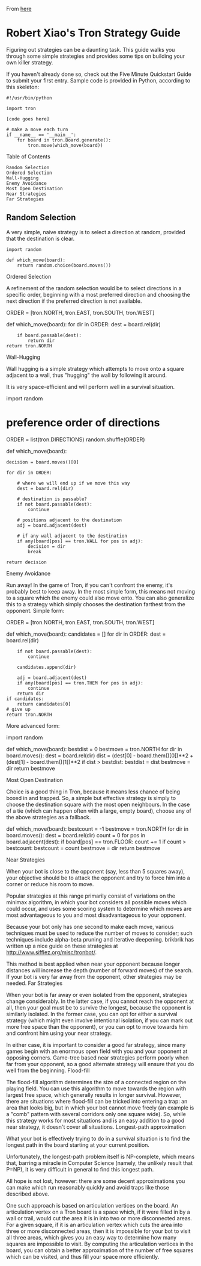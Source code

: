 
From [here](https://web.archive.org/web/20160507081543/http://csclub.uwaterloo.ca/contest/xiao_strategy.php)

# Robert Xiao's Tron Strategy Guide

Figuring out strategies can be a daunting task. This guide walks you through some simple strategies and provides some tips on building your own killer strategy.

If you haven't already done so, check out the Five Minute Quickstart Guide to submit your first entry.
Sample code is provided in Python, according to this skeleton:

~~~
#!/usr/bin/python

import tron

[code goes here]

# make a move each turn
if __name__ == '__main__':
    for board in tron.Board.generate():
        tron.move(which_move(board))
~~~

Table of Contents

    Random Selection
    Ordered Selection
    Wall-Hugging
    Enemy Avoidance
    Most Open Destination
    Near Strategies
    Far Strategies

## Random Selection

A very simple, naive strategy is to select a direction at random, provided that the destination is clear.

~~~
import random

def which_move(board):
    return random.choice(board.moves())
~~~

Ordered Selection

A refinement of the random selection would be to select directions in a specific order, beginning with a most preferred direction and choosing the next direction if the preferred direction is not available.

ORDER = [tron.NORTH, tron.EAST, tron.SOUTH, tron.WEST]

def which_move(board):
    for dir in ORDER:
        dest = board.rel(dir)

        if board.passable(dest):
            return dir
    return tron.NORTH

Wall-Hugging

Wall hugging is a simple strategy which attempts to move onto a square adjacent to a wall, thus "hugging" the wall by following it around.

It is very space-efficient and will perform well in a survival situation.

import random

# preference order of directions
ORDER = list(tron.DIRECTIONS)
random.shuffle(ORDER)

def which_move(board):

    decision = board.moves()[0]

    for dir in ORDER:

        # where we will end up if we move this way
        dest = board.rel(dir)

        # destination is passable?
        if not board.passable(dest):
            continue

        # positions adjacent to the destination
        adj = board.adjacent(dest)

        # if any wall adjacent to the destination
        if any(board[pos] == tron.WALL for pos in adj):
            decision = dir
            break

    return decision

Enemy Avoidance

Run away! In the game of Tron, if you can't confront the enemy, it's probably best to keep away. In the most simple form, this means not moving to a square which the enemy could also move onto. You can also generalize this to a strategy which simply chooses the destination farthest from the opponent.
Simple form:

ORDER = [tron.NORTH, tron.EAST, tron.SOUTH, tron.WEST]

def which_move(board):
    candidates = []
    for dir in ORDER:
        dest = board.rel(dir)

        if not board.passable(dest):
            continue

        candidates.append(dir)

        adj = board.adjacent(dest)
        if any(board[pos] == tron.THEM for pos in adj):
            continue
        return dir
    if candidates:
        return candidates[0]
    # give up
    return tron.NORTH

More advanced form:

import random

def which_move(board):
    bestdist = 0
    bestmove = tron.NORTH
    for dir in board.moves():
        dest = board.rel(dir)
        dist = (dest[0] - board.them()[0])**2 + (dest[1] - board.them()[1])**2
        if dist > bestdist:
            bestdist = dist
            bestmove = dir
    return bestmove

Most Open Destination

Choice is a good thing in Tron, because it means less chance of being boxed in and trapped. So, a simple but effective strategy is simply to choose the destination square with the most open neighbours. In the case of a tie (which can happen often with a large, empty board), choose any of the above strategies as a fallback.

def which_move(board):
    bestcount = -1
    bestmove = tron.NORTH
    for dir in board.moves():
        dest = board.rel(dir)
        count = 0
        for pos in board.adjacent(dest):
            if board[pos] == tron.FLOOR:
                count += 1
        if count > bestcount:
            bestcount = count
            bestmove = dir
    return bestmove

Near Strategies

When your bot is close to the opponent (say, less than 5 squares away), your objective should be to attack the opponent and try to force him into a corner or reduce his room to move.

Popular strategies at this range primarily consist of variations on the minimax algorithm, in which your bot considers all possible moves which could occur, and uses some scoring system to determine which moves are most advantageous to you and most disadvantageous to your opponent.

Because your bot only has one second to make each move, various techniques must be used to reduce the number of moves to consider; such techniques include alpha-beta pruning and iterative deepening. brikbrik has written up a nice guide on these strategies at http://www.sifflez.org/misc/tronbot/.

This method is best applied when near your opponent because longer distances will increase the depth (number of forward moves) of the search. If your bot is very far away from the opponent, other strategies may be needed.
Far Strategies

When your bot is far away or even isolated from the opponent, strategies change considerably. In the latter case, if you cannot reach the opponent at all, then your goal must be to survive the longest, because the opponent is similarly isolated. In the former case, you can opt for either a survival strategy (which might even involve intentional isolation, if you can mark out more free space than the opponent), or you can opt to move towards him and confront him using your near strategy.

In either case, it is important to consider a good far strategy, since many games begin with an enormous open field with you and your opponent at opposing corners. Game-tree based near strategies perform poorly when far from your opponent, so a good alternate strategy will ensure that you do well from the beginning.
Flood-fill

The flood-fill algorithm determines the size of a connected region on the playing field. You can use this algorithm to move towards the region with largest free space, which generally results in longer survival. However, there are situations where flood-fill can be tricked into entering a trap: an area that looks big, but in which your bot cannot move freely (an example is a "comb" pattern with several corridors only one square wide). So, while this strategy works for most situations and is an easy addition to a good near strategy, it doesn't cover all situations.
Longest-path approximation

What your bot is effectively trying to do in a survival situation is to find the longest path in the board starting at your current position.

Unfortunately, the longest-path problem itself is NP-complete, which means that, barring a miracle in Computer Science (namely, the unlikely result that P=NP), it is very difficult in general to find this longest path.

All hope is not lost, however: there are some decent approximations you can make which run reasonably quickly and avoid traps like those described above.

One such approach is based on articulation vertices on the board. An articulation vertex on a Tron board is a space which, if it were filled in by a wall or trail, would cut the area it is in into two or more disconnected areas. For a given square, if it is an articulation vertex which cuts the area into three or more disconnected areas, then it is impossible for your bot to visit all three areas, which gives you an easy way to determine how many squares are impossible to visit. By computing the articulation vertices in the board, you can obtain a better approximation of the number of free squares which can be visited, and thus fill your space more efficiently.

